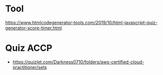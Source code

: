 # Tool
https://www.htmlcodegenerator-tools.com/2019/10/html-javascript-quiz-generator-score-timer.html

# Quiz ACCP
- https://quizlet.com/Darkness0710/folders/aws-certified-cloud-practitioner/sets